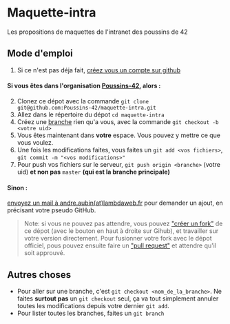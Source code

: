 Maquette-intra
==============

Les propositions de maquettes de l'intranet des poussins de 42

Mode d'emploi
------------

1. Si ce n'est pas déja fait, [créez vous un compte sur github](https://github.com/join)

#### Si vous êtes dans l'organisation [Poussins-42](https://github.com/Poussins-42), alors :

2. Clonez ce dépot avec la commande `git clone git@github.com:Poussins-42/maquette-intra.git`
3. Allez dans le répertoire du dépot `cd maquette-intra`
4. Créez une [branche](http://git-scm.com/book/fr/Les-branches-avec-Git-Gestion-de-branches) rien qu'a vous, avec la commande `git checkout -b <votre uid>`
5. Vous êtes maintenant dans **votre** espace. Vous pouvez y mettre ce que vous voulez.
6. Une fois les modifications faites, vous faites un `git add <vos fichiers>`, `git commit -m "<vos modifications>"`
7. Pour push vos fichiers sur le serveur, `git push origin <branche>` (votre uid) **et non pas** `master` **(qui est la branche principale)**

#### Sinon :
[envoyez un mail à andre.aubin(at)lambdaweb.fr](mailto:andre.aubin@lambdaweb.fr) pour demander un ajout, en précisant votre pseudo GitHub.

> Note: si vous ne pouvez pas attendre, vous pouvez ["créer un fork"](https://help.github.com/articles/fork-a-repo) de ce dépot (avec le bouton en haut à droite sur Gihub), et travailler sur votre version directement.
> Pour fusionner votre fork avec le dépot officiel, pous pouvez ensuite faire un ["pull request"](https://help.github.com/articles/using-pull-requests) et attendre qu'il soit approuvé.

Autres choses
-----------

- Pour aller sur une branche, c'est `git checkout <nom_de_la_branche>`. Ne faites **surtout pas** un `git checkout` seul, ça va tout simplement annuler toutes les modifications depuis votre dernier `git add`.
- Pour lister toutes les branches, faites un `git branch`
